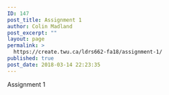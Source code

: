 ```yaml
---
ID: 147
post_title: Assignment 1
author: Colin Madland
post_excerpt: ""
layout: page
permalink: >
  https://create.twu.ca/ldrs662-fa18/assignment-1/
published: true
post_date: 2018-03-14 22:23:35
---
```

Assignment 1